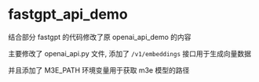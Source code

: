 # fastgpt_api_demo

结合部分 fastgpt 的代码修改了原 openai_api_demo 的内容

主要修改了 openai_api.py 文件, 添加了 `/v1/embeddings` 接口用于生成向量数据

并且添加了 M3E_PATH 环境变量用于获取 m3e 模型的路径




